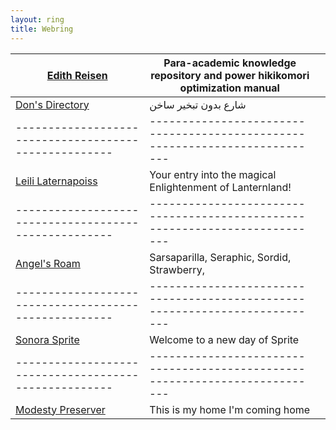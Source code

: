```yaml
---
layout: ring
title: Webring
---
```


| [Edith Reisen](http://reisen.netlify.app/)            | Para-academic knowledge repository and power hikikomori optimization manual |     |
| ----------------------------------------------------- | --------------------------------------------------------------------------- | --- |
| [Don's Directory](http://dons.directory/)             | شارع بدون تبخير ساخن                                                        |     |
| ----------------------------------------------------- | --------------------------------------------------------------------------- |
| [Leili Laternapoiss](https://leili.netlify.app/)      | Your entry into the magical Enlightenment of Lanternland!                   |     |
| ----------------------------------------------------- | --------------------------------------------------------------------------- |
| [Angel's Roam](https://eplenas.neocities.org/)       | Sarsaparilla, Seraphic, Sordid, Strawberry,                                 |     |
| ----------------------------------------------------- | --------------------------------------------------------------------------- |
| [Sonora Sprite](https://spritecore.netlify.app/)     | Welcome to a new day of Sprite                                              |     |
| ----------------------------------------------------- | --------------------------------------------------------------------------- |
| [Modesty Preserver](https:s//disengagea.toikos.net/) | This is my home I'm coming home                                             |     |